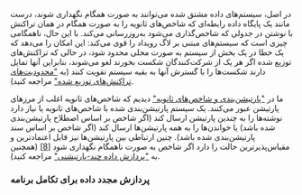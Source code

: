 در اصل، سیستم‌های داده مشتق شده می‌توانند به صورت همگام نگهداری شوند، درست مانند یک پایگاه داده رابطه‌ای که شاخص‌های ثانویه را به صورت همگام در همان تراکنش با نوشتن در جدولی که شاخص‌گذاری می‌شود به‌روزرسانی می‌کند. با این حال، ناهمگامی چیزی است که سیستم‌های مبتنی بر لاگ رویداد را قوی می‌کند: این امکان را می‌دهد که یک خطا در یک بخش از سیستم به صورت محلی محدود شود، در حالی که تراکنش‌های توزیع شده اگر هر یک از شرکت‌کنندگان شکست بخورند لغو می‌شوند، بنابراین آنها تمایل دارند شکست‌ها را با گسترش آنها به بقیه سیستم تقویت کنند (به ["محدودیت‌های تراکنش‌های توزیع شده"](ch09.html#sec_consistency_trans_limits) مراجعه کنید).

ما در ["پارتیشن‌بندی و شاخص‌های ثانویه"](ch06.html#sec_partitioning_secondary_indexes) دیدیم که شاخص‌های ثانویه اغلب از مرزهای پارتیشن عبور می‌کنند. یک سیستم پارتیشن‌بندی شده با شاخص‌های ثانویه یا نیاز دارد نوشته‌ها را به چندین پارتیشن ارسال کند (اگر شاخص بر اساس اصطلاح پارتیشن‌بندی شده باشد) یا خواندن‌ها را به همه پارتیشن‌ها ارسال کند (اگر شاخص بر اساس سند پارتیشن‌بندی شده باشد). چنین ارتباطی بین پارتیشن‌ها نیز قابل اعتمادترین و مقیاس‌پذیرترین حالت را دارد اگر شاخص به صورت ناهمگام نگهداری شود [[8](ch12.html#Helland2007td_ch12)] (همچنین به ["پردازش داده چند-پارتیشنی"](#sec_future_unbundled_multi_partition) مراجعه کنید).

### پردازش مجدد داده برای تکامل برنامه